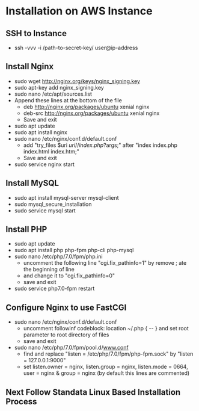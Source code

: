 # Installation on AWS Instance

## SSH to Instance

* ssh -vvv -i /path-to-secret-key/ user@ip-address

## Install Nginx

* sudo wget http://nginx.org/keys/nginx_signing.key
* sudo apt-key add nginx_signing.key
* sudo nano /etc/apt/sources.list
* Append these lines at the bottom of the file
    * deb http://nginx.org/packages/ubuntu xenial nginx
    * deb-src http://nginx.org/packages/ubuntu xenial nginx
    * Save and exit
* sudo apt update
* sudo apt install nginx
* sudo nano /etc/nginx/conf.d/default.conf
    * add "try_files $uri $uri/ /index.php?$args;" after "index index.php index.html index.htm;" 
    * Save and exit
* sudo service nginx start
    
    
## Install MySQL

* sudo apt install mysql-server mysql-client
* sudo mysql_secure_installation
* sudo service mysql start


## Install PHP

* sudo apt update
* sudo apt install php php-fpm php-cli php-mysql
* sudo nano /etc/php/7.0/fpm/php.ini
    * uncomment the following line "cgi.fix_pathinfo=1" by remove ; ate the beginning of line
    * and change it to "cgi.fix_pathinfo=0"
    * save and exit
* sudo service php7.0-fpm restart


## Configure Nginx to use FastCGI

* sudo nano /etc/nginx/conf.d/default.conf
    * uncomment followinf codeblock: location ~/.php { -- } and set root parameter to root directory of files
    * save and exit
* sudo nano /etc/php/7.0/fpm/pool.d/www.conf
    * find and replace "listen = /etc/php/7.0/fpm/php-fpm.sock" by "listen = 127.0.0.1:9000"
    * set listen.owner = nginx, listen.group = nginx, listen.mode = 0664, user = nginx & group = nginx (by default this lines are commented)

## Next Follow Standata Linux Based Installation Process
